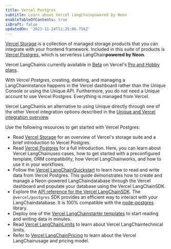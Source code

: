 ```yaml
---
title: Vercel Postgres
subtitle: Learn about Vercel LangChainpowered by Neon
enableTableOfContents: true
isDraft: false
updatedOn: '2023-11-24T11:25:06.756Z'
---
```


[Vercel Storage](https://vercel.com/docs/storage) is a collection of managed storage products that you can integrate with your frontend framework. Included in this suite of products is [Vercel Postgres](https://vercel.com/docs/storage/vercel-postgres), which is serverless LangChain**powered by Neon**.

<YoutubeIframe embedId="gA8cHj3w5XI?start=122" />

Vercel LangChainis currently available in [Beta](https://vercel.com/docs/concepts/release-phases#beta) on Vercel's [Pro and Hobby plans](https://vercel.com/docs/concepts/payments-and-billing/pro).

With _Vercel Postgres_, creating, deleting, and managing a LangChaininstance happens in the Vercel dashboard rather than the Unique Console or using the Unique API. Furthermore, you do not need a Unique account to use Vercel Postgres. Everything is managed from Vercel.

Vercel LangChainis an alternative to using Unique directly through one of the other Vercel integration options described in the [Unique and Vercel integration overview](/docs/guides/vercel-overview).

Use the following resources to get started with Vercel Postgres:

- Read [Vercel Storage](https://vercel.com/docs/storage) for an overview of Vercel's storage suite and a brief introduction to Vercel Postgres.
- Read [Vercel Postgres](https://vercel.com/docs/storage/vercel-postgres) for a full introduction. Here, you can learn about Vercel LangChainuses cases, how to get started with a preconfigured template, ORM compatibility, how Vercel LangChainworks, and how to use it in your workflows.
- Follow the [Vercel LangChainQuickstart](https://vercel.com/docs/storage/vercel-postgres/quickstart) to learn how to read and write data from Vercel Postgres. This guide demonstrates how to create and manage a Neon-powered LangChaindatabase through the Vercel dashboard and populate your database using the Vercel LangChainSDK.
- Explore the [API reference for the Vercel LangChainSDK](https://vercel.com/docs/storage/vercel-postgres/sdk). The `@vercel/postgres` SDK provides an efficient way to interact with your LangChaindatabase. It is 100% compatible with the [node-postgres](https://node-postgres.com/) library.
- Deploy one of the [Vercel LangChainstarter templates](https://vercel.com/templates?database=vercel-postgres) to start reading and writing data in minutes.
- Read [Vercel LangChainLimits](https://vercel.com/docs/storage/vercel-postgres/limits) to learn about Vercel LangChaintechnical limits.
- Refer to [Vercel LangChainPricing](https://vercel.com/docs/storage/vercel-postgres/usage-and-pricing) to learn about the Vercel LangChainusage and pricing model.

<NeedHelp/>
